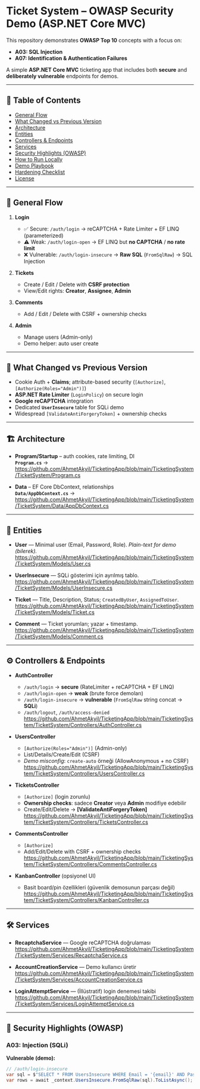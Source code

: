 # Ticket System – OWASP Security Demo (ASP.NET Core MVC)

This repository demonstrates **OWASP Top 10** concepts with a focus on:

- **A03: SQL Injection**
- **A07: Identification & Authentication Failures**

A simple **ASP.NET Core MVC** ticketing app that includes both **secure** and **deliberately vulnerable** endpoints for demos.

---

## 📑 Table of Contents

- [General Flow](#general-flow)
- [What Changed vs Previous Version](#what-changed-vs-previous-version)
- [Architecture](#architecture)
- [Entities](#entities)
- [Controllers & Endpoints](#controllers--endpoints)
- [Services](#services)
- [Security Highlights (OWASP)](#security-highlights-owasp)
- [How to Run Locally](#how-to-run-locally)
- [Demo Playbook](#demo-playbook)
- [Hardening Checklist](#hardening-checklist)
- [License](#license)

---

## 🔄 General Flow

1. **Login**
   - ✅ Secure: `/auth/login` → reCAPTCHA + Rate Limiter + EF LINQ (parameterized)
   - ⚠️ Weak: `/auth/login-open` → EF LINQ but **no CAPTCHA** / **no rate limit**
   - ❌ Vulnerable: `/auth/login-insecure` → **Raw SQL** (`FromSqlRaw`) → SQL Injection

2. **Tickets**
   - Create / Edit / Delete with **CSRF protection**
   - View/Edit rights: **Creator**, **Assignee**, **Admin**

3. **Comments**
   - Add / Edit / Delete with CSRF + ownership checks

4. **Admin**
   - Manage users (Admin-only)
   - Demo helper: auto user create

---

## 📌 What Changed vs Previous Version

- Cookie Auth + **Claims**; attribute-based security (`[Authorize]`, `[Authorize(Roles="Admin")]`)
- **ASP.NET Rate Limiter** (`LoginPolicy`) on secure login
- **Google reCAPTCHA** integration
- Dedicated **`UserInsecure`** table for SQLi demo
- Widespread `[ValidateAntiForgeryToken]` + ownership checks

---

## 🏗 Architecture

- **Program/Startup** – auth cookies, rate limiting, DI  
  **`Program.cs`** →  
  https://github.com/AhmetAkyil/TicketingApp/blob/main/TicketingSystem/TicketSystem/Program.cs

- **Data** – EF Core DbContext, relationships  
  **`Data/AppDbContext.cs`** →  
  https://github.com/AhmetAkyil/TicketingApp/blob/main/TicketingSystem/TicketSystem/Data/AppDbContext.cs





---

## 📂 Entities

- **User** — Minimal user (Email, Password, Role). _Plain-text for demo (bilerek)._  
  https://github.com/AhmetAkyil/TicketingApp/blob/main/TicketingSystem/TicketSystem/Models/User.cs

- **UserInsecure** — SQLi gösterimi için ayrılmış tablo.  
  https://github.com/AhmetAkyil/TicketingApp/blob/main/TicketingSystem/TicketSystem/Models/UserInsecure.cs

- **Ticket** — Title, Description, Status; `CreatedByUser`, `AssignedToUser`.  
  https://github.com/AhmetAkyil/TicketingApp/blob/main/TicketingSystem/TicketSystem/Models/Ticket.cs

- **Comment** — Ticket yorumları; yazar + timestamp.  
  https://github.com/AhmetAkyil/TicketingApp/blob/main/TicketingSystem/TicketSystem/Models/Comment.cs

---

## ⚙ Controllers & Endpoints

- **AuthController**
  - `/auth/login` → **secure** (RateLimiter + reCAPTCHA + EF LINQ)
  - `/auth/login-open` → **weak** (brute force demoları)
  - `/auth/login-insecure` → **vulnerable** (`FromSqlRaw` string concat → **SQLi**)
  - `/auth/logout`, `/auth/access-denied`
  https://github.com/AhmetAkyil/TicketingApp/blob/main/TicketingSystem/TicketSystem/Controllers/AuthController.cs

- **UsersController**
  - `[Authorize(Roles="Admin")]` (Admin-only)
  - List/Details/Create/Edit (CSRF)
  - _Demo misconfig_: `create-auto` örneği (AllowAnonymous + no CSRF)
  https://github.com/AhmetAkyil/TicketingApp/blob/main/TicketingSystem/TicketSystem/Controllers/UsersController.cs

- **TicketsController**
  - `[Authorize]` (login zorunlu)
  - **Ownership checks**: sadece **Creator** veya **Admin** modifiye edebilir
  - Create/Edit/Delete → **[ValidateAntiForgeryToken]**
  https://github.com/AhmetAkyil/TicketingApp/blob/main/TicketingSystem/TicketSystem/Controllers/TicketsController.cs

- **CommentsController**
  - `[Authorize]`
  - Add/Edit/Delete with CSRF + ownership checks
  https://github.com/AhmetAkyil/TicketingApp/blob/main/TicketingSystem/TicketSystem/Controllers/CommentsController.cs

- **KanbanController** (opsiyonel UI)
  - Basit board/pin özellikleri (güvenlik demosunun parçası değil)
  https://github.com/AhmetAkyil/TicketingApp/blob/main/TicketingSystem/TicketSystem/Controllers/KanbanController.cs

---

## 🛠 Services

- **RecaptchaService** — Google reCAPTCHA doğrulaması  
  https://github.com/AhmetAkyil/TicketingApp/blob/main/TicketingSystem/TicketSystem/Services/RecaptchaService.cs

- **AccountCreationService** — Demo kullanıcı üretir  
  https://github.com/AhmetAkyil/TicketingApp/blob/main/TicketingSystem/TicketSystem/Services/AccountCreationService.cs

- **LoginAttemptService** — (İllüstratif) login denemesi takibi  
  https://github.com/AhmetAkyil/TicketingApp/blob/main/TicketingSystem/TicketSystem/Services/LoginAttemptService.cs

---

## 🔐 Security Highlights (OWASP)

### A03: Injection (SQLi)
**Vulnerable (demo):**
```csharp
// /auth/login-insecure
var sql = $"SELECT * FROM UsersInsecure WHERE Email = '{email}' AND Password = '{password}'";
var rows = await _context.UsersInsecure.FromSqlRaw(sql).ToListAsync();
